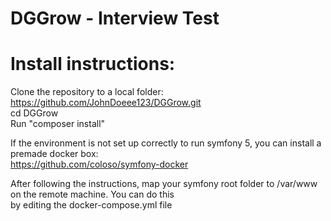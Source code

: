 # DGGrow - Interview Test

# Install instructions:
Clone the repository to a local folder:<br/>
https://github.com/JohnDoeee123/DGGrow.git<br/>
cd DGGrow<br/>
Run "composer install"<br/>

If the environment is not set up correctly to run symfony 5, you can install a premade docker box:<br/>
https://github.com/coloso/symfony-docker<br/>

After following the instructions,  map your symfony root folder to /var/www on the remote machine. You can do this<br/>
by editing the docker-compose.yml file
